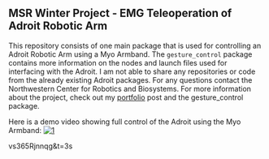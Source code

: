 ## MSR Winter Project - EMG Teleoperation of Adroit Robotic Arm

This repository consists of one main package that is used for controlling an Adroit Robotic Arm using a Myo Armband. The `gesture_control` package contains more information on the nodes and launch files used for interfacing with the Adroit. I am not able to share any repositories or code from the already existing Adroit packages. For any questions contact the Northwestern Center for Robotics and Biosystems. For more information about the project, check out my [portfolio](https://allan-gc.github.io/Adroit.html) post and the gesture_control package. 

Here is a demo video showing full control of the Adroit using the Myo Armband:
[![1](http://img.youtube.com/vi/vs365Rjnnqg&t=3s/0.png)](http://www.youtube.com/watch?v=vs365Rjnnqg&t=3s)


vs365Rjnnqg&t=3s


<!-- [![Demo](https://img.youtube.com/vi/vs365Rjnnqg&t=3s/0.jpg)] (https://www.youtube.com/watch?v=vs365Rjnnqg&t=3s) -->


